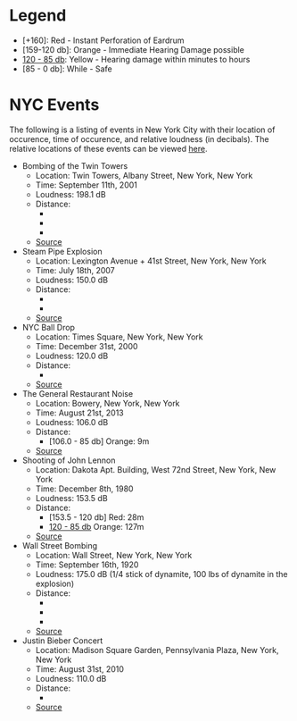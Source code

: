 # Legend

- [+160]: Red - Instant Perforation of Eardrum
-  [159-120 db]: Orange - Immediate Hearing Damage possible
-  [120 - 85 db]: Yellow - Hearing damage within minutes to hours
- [85 - 0 db]: While - Safe

# NYC Events #
The following is a listing of events in New York City with their location of
occurence, time of occurence, and relative loudness (in decibals).  The
relative locations of these events can be viewed [here][nyc-map].

- Bombing of the Twin Towers
    - Location: Twin Towers, Albany Street, New York, New York
    - Time: September 11th, 2001
    - Loudness: 198.1 dB
    - Distance:
        - [198.1 - 160 db]: 39m
        - [159 - 120 db]: 161m
        - [120 - 85]: 187m
    - [Source](http://en.wikipedia.org/wiki/World_Trade_Center_controlled_demolition_conspiracy_theories)
- Steam Pipe Explosion
    - Location: Lexington Avenue + 41st Street, New York, New York
    - Time: July 18th, 2007
    - Loudness: 150.0 dB
    - Distance:
        - [150 - 120 db]: 21m
        - [120 - 85 db]: 118m
    - [Source](http://www.engineering.com/Ask@/qactid/1/qaqid/1655.aspx)
- NYC Ball Drop
    - Location: Times Square, New York, New York
    - Time: December 31st, 2000
    - Loudness: 120.0 dB
    - Distance:
        - [120 - 85 db]: 32m
    - [Source](http://hearinghealthmatters.org/hearinginternational/2013/happy-new-year-2014-sydney-style/)
- The General Restaurant Noise
    - Location: Bowery, New York, New York
    - Time: August 21st, 2013
    - Loudness: 106.0 dB
    - Distance:
        -  [106.0 - 85 db] Orange: 9m
    - [Source](http://ny.eater.com/archives/2013/08/retaurant_decibel_levels.php)
- Shooting of John Lennon
    - Location: Dakota Apt. Building, West 72nd Street, New York, New York
    - Time: December 8th, 1980
    - Loudness: 153.5 dB
    - Distance:
        -  [153.5 - 120 db] Red: 28m
        -  [120  - 85 db] Orange: 127m
    - [Source](http://www.keepandbeararms.com/information/XcIBViewItem.asp?id=2052)
- Wall Street Bombing
    - Location: Wall Street, New York, New York
    - Time: September 16th, 1920
    - Loudness: 175.0 dB (1/4 stick of dynamite, 100 lbs of dynamite in the explosion)
    - Distance:
        - [175.0 - 160 db]: 5m
        - [159  - 120 db]: 96m
        - [120 - 85 db]: 261m
    - [Source](http://www.makeitlouder.com/Decibel%20Level%20Chart.txt)
- Justin Bieber Concert
    - Location: Madison Square Garden, Pennsylvania Plaza, New York, New York
    - Time: August 31st, 2010
    - Loudness: 110.0 dB
    - Distance:
        - [110 - 85 db]: 14m
    - [Source](http://www.gcaudio.com/resources/howtos/loudness.html)

[nyc-map]: http://goo.gl/maps/MBFWU
